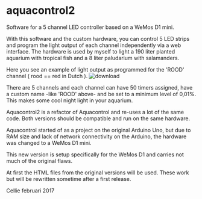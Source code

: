 # aquacontrol2
Software for a 5 channel LED controller based on a WeMos D1 mini.

With this software and the custom hardware, you can control 5 LED strips and program the light output of each channel independently via a web interface.
The hardware is used by myself to light a 190 liter planted aquarium with tropical fish and a 8 liter paludarium with salamanders.

Here you see an example of light output as programmed for the 'ROOD' channel ( rood == red in Dutch ).
![download](https://cloud.githubusercontent.com/assets/24290108/23298093/871445ba-fa7c-11e6-960a-eb207f9e647a.png)

There are 5 channels and each channel can have 50 timers assigned, have a custom name -like 'ROOD' above- and be set to a minimum level of 0,01%. 
This makes some cool night light in your aquarium.

Aquacontrol2 is a refactor of Aquacontrol and re-uses a lot of the same code. Both versions should be compatible and run on the same hardware. 

Aquacontrol started of as a project on the original Arduino Uno, but due to RAM size and lack of network connectivity on the Arduino, the hardware was changed to a WeMos D1 mini.

This new version is setup specifically for the WeMos D1 and carries not much of the original flaws.

At first the HTML files from the original versions will be used. These work but will be rewritten sometime after a first release.

Cellie februari 2017
